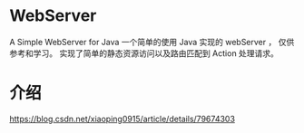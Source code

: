 # WebServer
A Simple WebServer for Java
一个简单的使用 Java 实现的 webServer ， 仅供参考和学习。
实现了简单的静态资源访问以及路由匹配到 Action 处理请求。

# 介绍
<https://blog.csdn.net/xiaoping0915/article/details/79674303>
